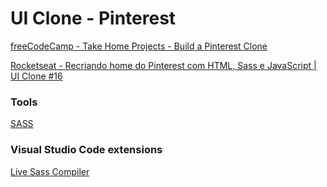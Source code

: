 # UI Clone - Pinterest

[freeCodeCamp - Take Home Projects - Build a Pinterest Clone](https://www.freecodecamp.org/learn/coding-interview-prep/take-home-projects/build-a-pinterest-clone)

[Rocketseat - Recriando home do Pinterest com HTML, Sass e JavaScript | UI Clone #16](https://www.youtube.com/watch?v=XdqD8qi44Cg)

### Tools

[SASS](https://sass-lang.com/)  

### Visual Studio Code extensions

[Live Sass Compiler](https://marketplace.visualstudio.com/items?itemName=ritwickdey.live-sass)  